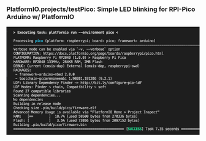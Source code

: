 
### PlatformIO.projects/testPico: Simple LED blinking for RPI-Pico Arduino w/ PlatformIO<br>
<img src="PlatformIO_testPico.png"> 
